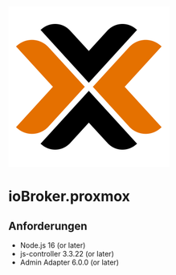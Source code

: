 ![Logo](../../admin/proxmox.png)

# ioBroker.proxmox

## Anforderungen
- Node.js 16 (or later)
- js-controller 3.3.22 (or later)
- Admin Adapter 6.0.0 (or later)
